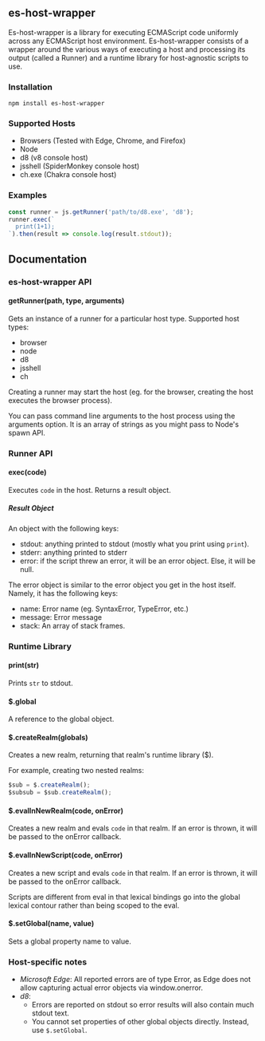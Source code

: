 ## es-host-wrapper

Es-host-wrapper is a library for executing ECMAScript code uniformly across any ECMAScript host environment. Es-host-wrapper consists of a wrapper around the various ways of executing a host and processing its output (called a Runner) and a runtime library for host-agnostic scripts to use.

### Installation

```
npm install es-host-wrapper
```

### Supported Hosts
* Browsers (Tested with Edge, Chrome, and Firefox)
* Node
* d8 (v8 console host)
* jsshell (SpiderMonkey console host)
* ch.exe (Chakra console host)

### Examples

```js
const runner = js.getRunner('path/to/d8.exe', 'd8');
runner.exec(`
  print(1+1);
`).then(result => console.log(result.stdout));
```

## Documentation

### es-host-wrapper API

#### getRunner(path, type, arguments)
Gets an instance of a runner for a particular host type. Supported host types:

* browser
* node
* d8
* jsshell
* ch

Creating a runner may start the host (eg. for the browser, creating the host executes the browser process).

You can pass command line arguments to the host process using the arguments option. It is an array of strings as you might pass to Node's spawn API.

### Runner API

#### exec(code)
Executes `code` in the host. Returns a result object.

##### Result Object
An object with the following keys:

* stdout: anything printed to stdout (mostly what you print using `print`).
* stderr: anything printed to stderr
* error: if the script threw an error, it will be an error object. Else, it will be null.

The error object is similar to the error object you get in the host itself. Namely, it has the following keys:

* name: Error name (eg. SyntaxError, TypeError, etc.)
* message: Error message
* stack: An array of stack frames.

### Runtime Library

#### print(str)
Prints `str` to stdout.

#### $.global
A reference to the global object.

#### $.createRealm(globals)
Creates a new realm, returning that realm's runtime library ($).

For example, creating two nested realms:

```js
$sub = $.createRealm();
$subsub = $sub.createRealm();
```

#### $.evalInNewRealm(code, onError)
Creates a new realm and evals `code` in that realm. If an error is thrown, it will be passed to the onError callback.

#### $.evalInNewScript(code, onError)
Creates a new script and evals `code` in that realm. If an error is thrown, it will be passed to the onError callback.

Scripts are different from eval in that lexical bindings go into the global lexical contour rather than being scoped to the eval.

#### $.setGlobal(name, value)
Sets a global property name to value.

### Host-specific notes

* *Microsoft Edge*: All reported errors are of type Error, as Edge does not allow capturing actual error objects via window.onerror.
* *d8*:
  * Errors are reported on stdout so error results will also contain much stdout text.
  * You cannot set properties of other global objects directly. Instead, use `$.setGlobal`.
